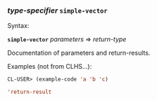 ### <em>type-specifier</em> <strong>`simple-vector`</strong>

Syntax:

<strong>`simple-vector`</strong> <em>parameters</em> => <em>return-type</em>

Documentation of parameters and return-results.

Examples (not from CLHS...):

```lisp
CL-USER> (example-code 'a 'b 'c)

'return-result
```
